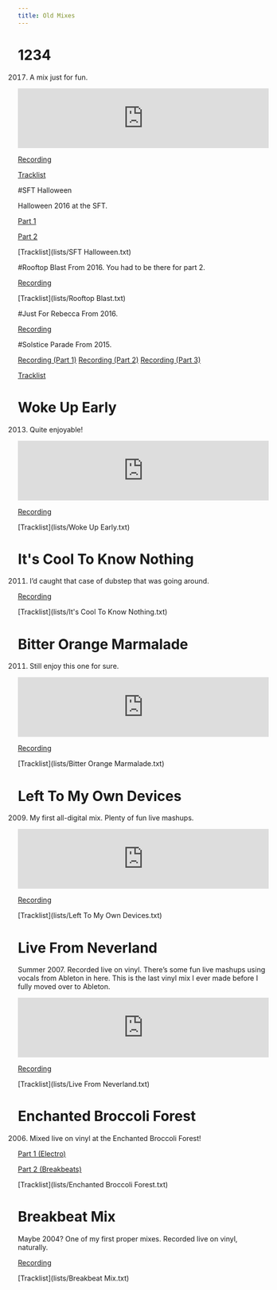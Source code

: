 ```yaml
---
title: Old Mixes
---
```


# 1234

2017.  A mix just for fun.

<iframe width="100%" height="120" src="https://www.mixcloud.com/widget/iframe/?hide_cover=1&hide_artwork=1&feed=%2Fpeter-henry5%2F1234%2F" frameborder="0" ></iframe>

[Recording](https://www.dropbox.com/s/ll6m3q7gzj03mlv/1234.mp3?dl=0)

[Tracklist](lists/1234.txt)

#SFT Halloween

Halloween 2016 at the SFT.

[Part 1](https://www.dropbox.com/s/1ws1w3a9vmo7w79/SFT%20Halloween%20Part%201.mp3?dl=0)

[Part 2](https://www.dropbox.com/s/9r4ritay1nat3sg/SFT%20Halloween%20Part%202.mp3?dl=0)

[Tracklist](lists/SFT Halloween.txt)

#Rooftop Blast
From 2016.  You had to be there for part 2.

[Recording](https://www.dropbox.com/s/q56iuv41jke9b8q/Rooftop%20Blast.mp3?dl=0)

[Tracklist](lists/Rooftop Blast.txt)

#Just For Rebecca
From 2016.

[Recording](https://www.dropbox.com/s/yosgl033evc3q7u/Just%20For%20Rebecca.mp3?dl=0)



#Solstice Parade
From 2015.

[Recording (Part 1)](https://www.dropbox.com/s/ulvp3to57k9cobe/Solstice%201.mp3?dl=0)
[Recording (Part 2)](https://www.dropbox.com/s/zlgozuva54x6q1l/Solstice%202.mp3?dl=0)
[Recording (Part 3)](https://www.dropbox.com/s/q0azgstwx7fjyjb/Solstice%203.mp3?dl=0)

[Tracklist](COMBINE!)

















# Woke Up Early

2013.  Quite enjoyable!

<iframe width="100%" height="120" src="https://www.mixcloud.com/widget/iframe/?hide_cover=1&hide_artwork=1&feed=%2Fpeter-henry5%2Fwoke-up-early%2F" frameborder="0" ></iframe>

[Recording](https://www.dropbox.com/s/3shjbadyo4gwvqp/Woke%20Up%20Early.mp3?dl=0)

[Tracklist](lists/Woke Up Early.txt)

# It's Cool To Know Nothing

2011. I’d caught that case of dubstep that was going around.

[Recording](https://www.dropbox.com/s/pvdx39kxgzxgayv/It%27s%20Cool%20To%20Know%20Nothing.mp3?dl=0)

[Tracklist](lists/It's Cool To Know Nothing.txt)

# Bitter Orange Marmalade

2011.  Still enjoy this one for sure.

<iframe width="100%" height="120" src="https://www.mixcloud.com/widget/iframe/?hide_cover=1&hide_artwork=1&feed=%2Fpeter-henry5%2Fbitter-orange-marmalade%2F" frameborder="0" ></iframe>

[Recording](https://www.dropbox.com/s/eu0gsoa16irc39t/Bitter%20Orange%20Marmalade.mp3?dl=0)

[Tracklist](lists/Bitter Orange Marmalade.txt)

# Left To My Own Devices

2009.  My first all-digital mix.  Plenty of fun live mashups.

<iframe width="100%" height="120" src="https://www.mixcloud.com/widget/iframe/?hide_cover=1&hide_artwork=1&feed=%2Fpeter-henry5%2Fleft-to-my-own-devices%2F" frameborder="0" ></iframe>

[Recording](https://www.dropbox.com/s/utss49tvohosu2v/Left%20To%20My%20Own%20Devices.mp3?dl=0)

[Tracklist](lists/Left To My Own Devices.txt)

# Live From Neverland

Summer 2007.  Recorded live on vinyl.  There’s some fun live mashups using vocals from Ableton in here.  This is the last vinyl mix I ever made before I fully moved over to Ableton.

<iframe width="100%" height="120" src="https://www.mixcloud.com/widget/iframe/?hide_cover=1&hide_artwork=1&feed=%2Fpeter-henry5%2Flive-from-neverland%2F" frameborder="0" ></iframe>

[Recording](https://www.dropbox.com/s/5fhyzf8skpczlx5/Live%20From%20Neverland%20V2.mp3?dl=0)

[Tracklist](lists/Live From Neverland.txt)

# Enchanted Broccoli Forest

2006.  Mixed live on vinyl at the Enchanted Broccoli Forest!

[Part 1 (Electro)](https://www.dropbox.com/s/ke75vqsv99cu7pr/Enchanted%20Broccoli%20Forest%201%20%28Electro%29.mp3?dl=0)

[Part 2 (Breakbeats)](https://www.dropbox.com/s/kx2u5yq03vw90i5/Enchanted%20Broccoli%20Forest%202%20%28Breakbeats%29.mp3?dl=0)

[Tracklist](lists/Enchanted Broccoli Forest.txt)

# Breakbeat Mix

Maybe 2004?  One of my first proper mixes. Recorded live on vinyl, naturally.

[Recording](https://www.dropbox.com/s/mcvf5bve2tcd9na/Breakbeat%20Mix.mp3?dl=0)

[Tracklist](lists/Breakbeat Mix.txt)




